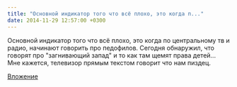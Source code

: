 ```yaml
---
title: "Основной индикатор того что всё плохо, это когда п..."
date: 2014-11-29 12:57:00 +0300
---
```


Основной индикатор того что всё плохо, это когда по центральному тв и радио, начинают говорить про педофилов. Сегодня обнаружил, что говорят про "загнивающий запад" и то как там щемят права детей... Мне кажется, телевизор прямым текстом говорит что нам пиздец.

[Вложение](/assets/vk_photos/3/XupyO-RWiMI.jpg)

